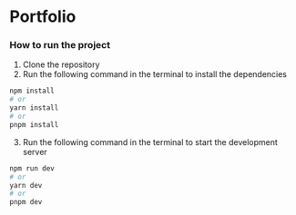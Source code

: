 # Portfolio


### How to run the project
1. Clone the repository
2. Run the following command in the terminal to install the dependencies
```bash
npm install
# or
yarn install
# or
pnpm install
```
3. Run the following command in the terminal to start the development server
```bash
npm run dev
# or
yarn dev
# or
pnpm dev
```
